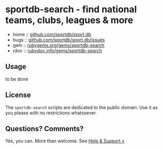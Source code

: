 # sportdb-search - find national teams, clubs, leagues & more

* home  :: [github.com/sportdb/sport.db](https://github.com/sportdb/sport.db)
* bugs  :: [github.com/sportdb/sport.db/issues](https://github.com/sportdb/sport.db/issues)
* gem   :: [rubygems.org/gems/sportdb-search](https://rubygems.org/gems/sportdb-search)
* rdoc  :: [rubydoc.info/gems/sportdb-search](http://rubydoc.info/gems/sportdb-search)



## Usage


to be done


## License

The `sportdb-search` scripts are dedicated to the public domain.
Use it as you please with no restrictions whatsoever.


## Questions? Comments?

Yes, you can. More than welcome.
See [Help & Support »](https://github.com/openfootball/help)



